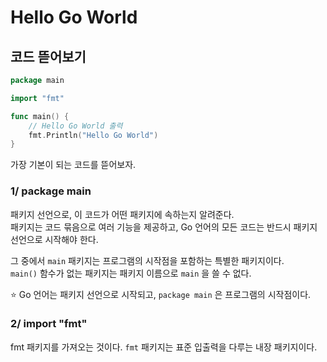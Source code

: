 # Hello Go World

## 코드 뜯어보기

```go
package main

import "fmt"

func main() {
	// Hello Go World 출력
	fmt.Println("Hello Go World")
}
```

가장 기본이 되는 코드를 뜯어보자.

### 1/ package main

패키지 선언으로, 이 코드가 어떤 패키지에 속하는지 알려준다.  
패키지는 코드 묶음으로 여러 기능을 제공하고, Go 언어의 모든 코드는 반드시 패키지 선언으로 시작해야 한다.  

그 중에서 `main` 패키지는 프로그램의 시작점을 포함하는 특별한 패키지이다.  
`main()` 함수가 없는 패키지는 패키지 이름으로 `main` 을 쓸 수 없다.  

⭐️ Go 언어는 패키지 선언으로 시작되고, `package main` 은 프로그램의 시작점이다.

### 2/ import "fmt"

fmt 패키지를 가져오는 것이다.
`fmt` 패키지는 표준 입출력을 다루는 내장 패키지이다.  


